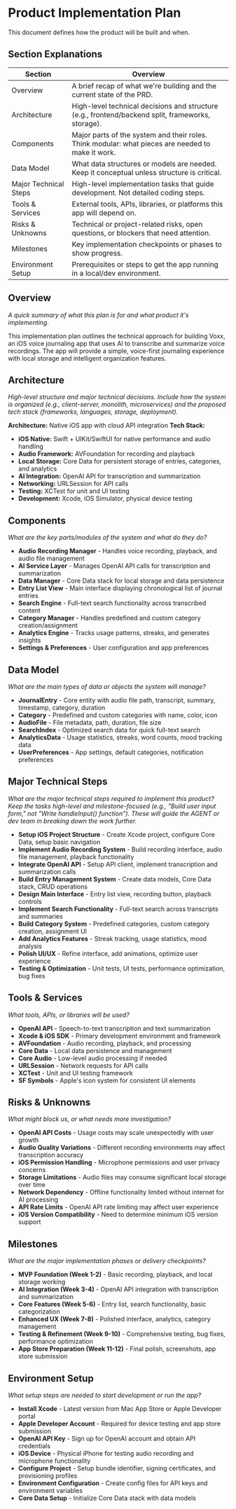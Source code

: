 # Product Implementation Plan
This document defines how the product will be built and when.

## Section Explanations
| Section                  | Overview |
|--------------------------|--------------------------|
| Overview                 | A brief recap of what we're building and the current state of the PRD. |
| Architecture             | High-level technical decisions and structure (e.g., frontend/backend split, frameworks, storage). |
| Components               | Major parts of the system and their roles. Think modular: what pieces are needed to make it work. |
| Data Model               | What data structures or models are needed. Keep it conceptual unless structure is critical. |
| Major Technical Steps    | High-level implementation tasks that guide development. Not detailed coding steps. |
| Tools & Services         | External tools, APIs, libraries, or platforms this app will depend on. |
| Risks & Unknowns         | Technical or project-related risks, open questions, or blockers that need attention. |
| Milestones    | Key implementation checkpoints or phases to show progress. |
| Environment Setup | Prerequisites or steps to get the app running in a local/dev environment. |

## Overview
_A quick summary of what this plan is for and what product it's implementing._

This implementation plan outlines the technical approach for building Voxx, an iOS voice journaling app that uses AI to transcribe and summarize voice recordings. The app will provide a simple, voice-first journaling experience with local storage and intelligent organization features.

## Architecture
_High-level structure and major technical decisions. Include how the system is organized (e.g., client-server, monolith, microservices) and the proposed tech stack (frameworks, languages, storage, deployment)._

**Architecture:** Native iOS app with cloud API integration
**Tech Stack:**
- **iOS Native:** Swift + UIKit/SwiftUI for native performance and audio handling
- **Audio Framework:** AVFoundation for recording and playback
- **Local Storage:** Core Data for persistent storage of entries, categories, and analytics
- **AI Integration:** OpenAI API for transcription and summarization
- **Networking:** URLSession for API calls
- **Testing:** XCTest for unit and UI testing
- **Development:** Xcode, iOS Simulator, physical device testing

## Components
_What are the key parts/modules of the system and what do they do?_

- **Audio Recording Manager** - Handles voice recording, playback, and audio file management
- **AI Service Layer** - Manages OpenAI API calls for transcription and summarization
- **Data Manager** - Core Data stack for local storage and data persistence
- **Entry List View** - Main interface displaying chronological list of journal entries
- **Search Engine** - Full-text search functionality across transcribed content
- **Category Manager** - Handles predefined and custom category creation/assignment
- **Analytics Engine** - Tracks usage patterns, streaks, and generates insights
- **Settings & Preferences** - User configuration and app preferences

## Data Model
_What are the main types of data or objects the system will manage?_

- **JournalEntry** - Core entity with audio file path, transcript, summary, timestamp, category, duration
- **Category** - Predefined and custom categories with name, color, icon
- **AudioFile** - File metadata, path, duration, file size
- **SearchIndex** - Optimized search data for quick full-text search
- **AnalyticsData** - Usage statistics, streaks, word counts, mood tracking data
- **UserPreferences** - App settings, default categories, notification preferences

## Major Technical Steps
_What are the major technical steps required to implement this product? Keep the tasks high-level and milestone-focused (e.g., "Build user input form," not "Write handleInput() function"). These will guide the AGENT or dev team in breaking down the work further._

- **Setup iOS Project Structure** - Create Xcode project, configure Core Data, setup basic navigation
- **Implement Audio Recording System** - Build recording interface, audio file management, playback functionality
- **Integrate OpenAI API** - Setup API client, implement transcription and summarization calls
- **Build Entry Management System** - Create data models, Core Data stack, CRUD operations
- **Design Main Interface** - Entry list view, recording button, playback controls
- **Implement Search Functionality** - Full-text search across transcripts and summaries
- **Build Category System** - Predefined categories, custom category creation, assignment UI
- **Add Analytics Features** - Streak tracking, usage statistics, mood analysis
- **Polish UI/UX** - Refine interface, add animations, optimize user experience
- **Testing & Optimization** - Unit tests, UI tests, performance optimization, bug fixes

## Tools & Services
_What tools, APIs, or libraries will be used?_

- **OpenAI API** - Speech-to-text transcription and text summarization
- **Xcode & iOS SDK** - Primary development environment and framework
- **AVFoundation** - Audio recording, playback, and processing
- **Core Data** - Local data persistence and management
- **Core Audio** - Low-level audio processing if needed
- **URLSession** - Network requests for API calls
- **XCTest** - Unit and UI testing framework
- **SF Symbols** - Apple's icon system for consistent UI elements

## Risks & Unknowns
_What might block us, or what needs more investigation?_

- **OpenAI API Costs** - Usage costs may scale unexpectedly with user growth
- **Audio Quality Variations** - Different recording environments may affect transcription accuracy
- **iOS Permission Handling** - Microphone permissions and user privacy concerns
- **Storage Limitations** - Audio files may consume significant local storage over time
- **Network Dependency** - Offline functionality limited without internet for AI processing
- **API Rate Limits** - OpenAI API rate limiting may affect user experience
- **iOS Version Compatibility** - Need to determine minimum iOS version support

## Milestones
_What are the major implementation phases or delivery checkpoints?_

- **MVP Foundation (Week 1-2)** - Basic recording, playback, and local storage working
- **AI Integration (Week 3-4)** - OpenAI API integration with transcription and summarization
- **Core Features (Week 5-6)** - Entry list, search functionality, basic categorization
- **Enhanced UX (Week 7-8)** - Polished interface, analytics, category management
- **Testing & Refinement (Week 9-10)** - Comprehensive testing, bug fixes, performance optimization
- **App Store Preparation (Week 11-12)** - Final polish, screenshots, app store submission

## Environment Setup
_What setup steps are needed to start development or run the app?_

- **Install Xcode** - Latest version from Mac App Store or Apple Developer portal
- **Apple Developer Account** - Required for device testing and app store submission
- **OpenAI API Key** - Sign up for OpenAI account and obtain API credentials
- **iOS Device** - Physical iPhone for testing audio recording and microphone functionality
- **Configure Project** - Setup bundle identifier, signing certificates, and provisioning profiles
- **Environment Configuration** - Create config files for API keys and environment variables
- **Core Data Setup** - Initialize Core Data stack with data models
